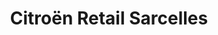---
title: "Citroën Retail Sarcelles"
url: /sarcelles/citroen-retail-sarcelles/
shop: Autowerkstatt
---